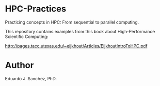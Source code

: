 # HPC-Practices
Practicing concepts in HPC: From sequential to parallel computing.

This repository contains examples from this book about High-Performance
Scientific Computing:

http://pages.tacc.utexas.edu/~eijkhout/Articles/EijkhoutIntroToHPC.pdf

# Author

Eduardo J. Sanchez, PhD.

